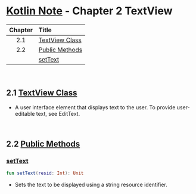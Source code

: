 # [Kotlin Note](../../README.md) - Chapter 2 TextView
| Chapter | Title |
| :-: | :- |
| 2.1 | [TextView Class](#21-textview-class) |
| 2.2 | [Public Methods](#22-public-methods) |
|  | [setText](#settext) |

<br />

## 2.1 [TextView Class](https://developer.android.com/reference/kotlin/android/widget/TextView)
- A user interface element that displays text to the user. To provide user-editable text, see EditText.

<br />

## 2.2 [Public Methods](https://developer.android.com/reference/kotlin/android/widget/TextView#public-methods)
### [setText](https://developer.android.com/reference/kotlin/android/widget/TextView#settext_3)
```kotlin
fun setText(resid: Int): Unit
```
- Sets the text to be displayed using a string resource identifier.

<br />
